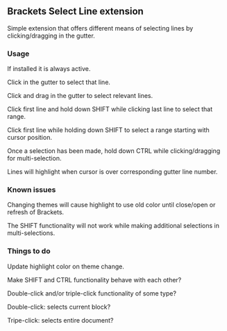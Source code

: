 ## Brackets Select Line extension

Simple extension that offers different means of selecting lines by clicking/dragging in the gutter.

### Usage

If installed it is always active.

Click in the gutter to select that line.

Click and drag in the gutter to select relevant lines.

Click first line and hold down SHIFT while clicking last line to select that range.

Click first line while holding down SHIFT to select a range starting with cursor position.

Once a selection has been made, hold down CTRL while clicking/dragging for multi-selection.

Lines will highlight when cursor is over corresponding gutter line number.

### Known issues

Changing themes will cause highlight to use old color until close/open or refresh of Brackets.

The SHIFT functionality will not work while making additional selections in multi-selections.

### Things to do

Update highlight color on theme change.

Make SHIFT and CTRL functionality behave with each other?

Double-click and/or triple-click functionality of some type?

Double-click: selects current block?

Tripe-click: selects entire document?